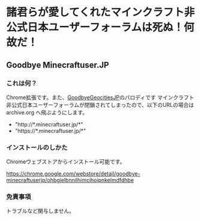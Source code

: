 
# 諸君らが愛してくれたマインクラフト非公式日本ユーザーフォーラムは死ぬ！何故だ！

## Goodbye Minecraftuser.JP

### これは何？

Chrome拡張です。また、[GoodbyeGeocitiesJP](https://github.com/GOROman/GoodbyeGeocitiesJP)のパロディです
マインクラフト非公式日本ユーザーフォーラムが閉鎖されてしまったので、以下のURLの場合は archive.org へ飛ぶようにします。

- "http://\*.minecraftuser.jp/*"
- "https://\*.minecraftuser.jp/*"

### インストールのしかた

Chromeウェブストアからインストール可能です。

https://chrome.google.com/webstore/detail/goodbye-minecraftuserjp/ohbgjelbnnilhimcihoipnkelmdfdhbe

### 免責事項

トラブルなど関与しません。
